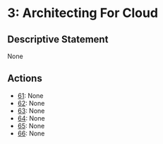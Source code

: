 # 3: Architecting For Cloud

## Descriptive Statement

None

## Actions

- [61](/assessments/actions/061.md): None
- [62](/assessments/actions/062.md): None
- [63](/assessments/actions/063.md): None
- [64](/assessments/actions/064.md): None
- [65](/assessments/actions/065.md): None
- [66](/assessments/actions/066.md): None

